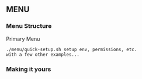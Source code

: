 ## MENU

### Menu Structure
Primary Menu
```
./menu/quick-setup.sh setup env, permissions, etc.
with a few other examples...
```

### Making it yours



